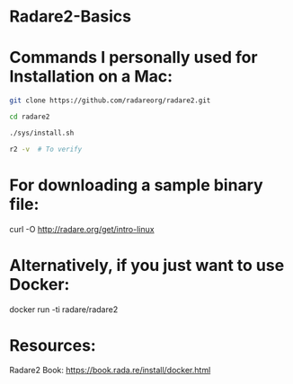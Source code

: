 # Radare2-Basics
# Commands I personally used for Installation on a Mac:
```bash
git clone https://github.com/radareorg/radare2.git
 ```
```bash
cd radare2 
 ```
```bash
./sys/install.sh
 ```
```bash
r2 -v  # To verify
 ```

# For downloading a sample binary file:
curl -O http://radare.org/get/intro-linux

# Alternatively, if you just want to use Docker:
docker run -ti radare/radare2

# Resources:
Radare2 Book:
https://book.rada.re/install/docker.html


